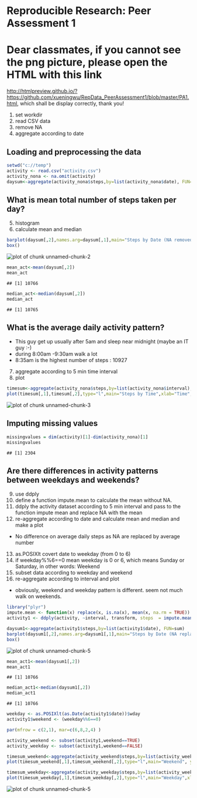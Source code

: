 # Reproducible Research: Peer Assessment 1
# Dear classmates, if you cannot see the png picture, please open the HTML with this link
http://htmlpreview.github.io/?https://github.com/xueningwu/RepData_PeerAssessment1/blob/master/PA1.html, which shall be display correctly, thank you!

1. set workdir
2. read CSV data 
3. remove NA
4. aggregate according to date
## Loading and preprocessing the data

```r
setwd("c://temp")
activity <- read.csv("activity.csv")
activity_nona <- na.omit(activity)
daysum<-aggregate(activity_nona$steps,by=list(activity_nona$date), FUN=sum)
```
## What is mean total number of steps taken per day?
5. histogram
6. calculate mean and median

```r
barplot(daysum[,2],names.arg=daysum[,1],main="Steps by Date (NA removed)", col="blue", xlab="Date", ylab="Steps", ylim=c(0,25000))
box()
```

![plot of chunk unnamed-chunk-2](figure/unnamed-chunk-2.png) 

```r
mean_act<-mean(daysum[,2])
mean_act
```

```
## [1] 10766
```

```r
median_act<-median(daysum[,2])
median_act
```

```
## [1] 10765
```
## What is the average daily activity pattern?
- This guy get up usually after 5am and sleep near midnight (maybe an IT guy :-)
- during 8:00am -9:30am walk a lot
- 8:35am is the highest number of steps : 10927

7. aggregate according to 5 min time interval
8. plot

```r
timesum<-aggregate(activity_nona$steps,by=list(activity_nona$interval), FUN=sum)
plot(timesum[,1],timesum[,2],type="l",main="Steps by Time",xlab="Time", ylab="Steps", col="dark red")
```

![plot of chunk unnamed-chunk-3](figure/unnamed-chunk-3.png) 


## Imputing missing values


```r
missingvalues = dim(activity)[1]-dim(activity_nona)[1]
missingvalues
```

```
## [1] 2304
```
## Are there differences in activity patterns between weekdays and weekends?
9. use ddply
10. define a function impute.mean to calculate the mean without NA.
11. ddply the activity dataset according to 5 min interval and pass to the function impute mean and replace NA with the mean
12. re-aggregate according to date and calculate mean and median and make a plot

- No difference on average daily steps as NA are replaced by average number
13. as.POSIXlt covert date to weekday (from 0 to 6)
14. if weekday%%6==0 mean weekday is 0 or 6, which means Sunday or Saturday, in other words: Weekend
15. subset data according to weekday and weekend
16. re-aggregate according to interval and plot

- obviously, weekend and weekday pattern is different. seem not much walk on weekends.


```r
library("plyr")
impute.mean <- function(x) replace(x, is.na(x), mean(x, na.rm = TRUE))
activity1 <- ddply(activity, ~interval, transform, steps  = impute.mean(steps))

daysum1<-aggregate(activity1$steps,by=list(activity1$date), FUN=sum)
barplot(daysum1[,2],names.arg=daysum1[,1],main="Steps by Date (NA replaced)", col="blue", xlab="Date", ylab="Steps", ylim=c(0,25000))
box()
```

![plot of chunk unnamed-chunk-5](figure/unnamed-chunk-51.png) 

```r
mean_act1<-mean(daysum1[,2])
mean_act1
```

```
## [1] 10766
```

```r
median_act1<-median(daysum1[,2])
median_act1
```

```
## [1] 10766
```

```r
weekday <- as.POSIXlt(as.Date(activity1$date))$wday
activity1$weekend <- (weekday%%6==0)

par(mfrow = c(2,1), mar=c(6,8,2,4) )

activity_weekend <- subset(activity1,weekend==TRUE)
activity_weekday <- subset(activity1,weekend==FALSE)

timesum_weekend<-aggregate(activity_weekend$steps,by=list(activity_weekend$interval), FUN=sum)
plot(timesum_weekend[,1],timesum_weekend[,2],type="l",main="Weekend", ylab="Steps", col="blue", lwd=2, xlab="", ylim=c(0,10000))

timesum_weekday<-aggregate(activity_weekday$steps,by=list(activity_weekday$interval), FUN=sum)
plot(timesum_weekday[,1],timesum_weekday[,2],type="l",main="Weekday",xlab="Interval", ylab="Steps", col="blue", lwd=2)
```

![plot of chunk unnamed-chunk-5](figure/unnamed-chunk-52.png) 



